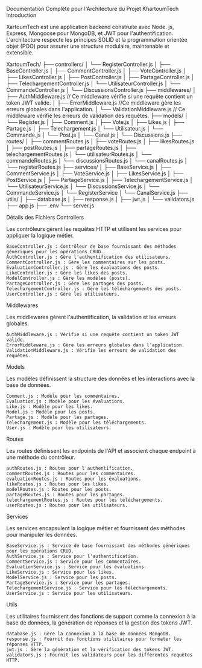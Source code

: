 Documentation Complète pour l'Architecture du Projet KhartoumTech
Introduction

XartoumTech est une application backend construite avec Node.
js, Express, Mongoose pour MongoDB, et JWT pour l'authentification.
L'architecture respecte les principes SOLID et la programmation orientée objet (POO) pour assurer une structure modulaire,
maintenable et extensible.

XartoumTech/
├── controllers/
│   └── RegisterController.js
│   ├── BaseController.js
│   ├── CommentController.js
│   ├── VoteController.js
│   ├── LikesController.js
│   ├── PostController.js
│   ├── PartageController.js
│   ├── TelechargementController.js
│   └── UtilisateurController.js
│   └── CommandeController.js
│   └── DiscussionsController.js
├── middlewares/
│   ├── AuthMiddleware.js  // Ce middleware vérifie si une requête contient un token JWT valide.
│   ├── ErrorMiddleware.js   //Ce middleware gère les erreurs globales dans l'application.
│   └── ValidationMiddleware.js  // Ce middleware vérifie les erreurs de validation des requêtes.
├── models/
│   └── Register.js
│   ├── Comment.js
│   ├── Vote.js
│   ├── Likes.js
│   ├── Partage.js
│   ├── Telechargement.js
│   └── Utilisateur.js
│   └── Commande.js
│   └── Post.js
│   └── Canal.js
│   └── Discussions.js
├── routes/
│   ├── commentRoutes.js
│   ├── voteRoutes.js
│   ├── likesRoutes.js
│   ├── postRoutes.js
│   ├── partageRoutes.js
│   ├── telechargementRoutes.js
│   └── utilisateurRoutes.js
│   └── commandeRoutes.js
│   └── discussionsRoutes.js
│   └── canalRoutes.js
│   └── registerRoutes.js
├── services/
│   ├── BaseService.js
│   ├── CommentService.js
│   ├── VoteService.js
│   ├── LikesService.js
│   ├── PostService.js
│   ├── PartageService.js
│   ├── TelechargementService.js
│   └── UtilisateurService.js
│   └── DiscussionsService.js
│   └── CommandeService.js
│   └── RegisterService
│   └── CanalService.js
├── utils/
│   ├── database.js
│   ├── response.js
│   ├── jwt.js
│   └── validators.js
├── app.js
├── .env
└── server.js

Détails des Fichiers
Controllers

Les contrôleurs gèrent les requêtes HTTP et utilisent les services pour appliquer la logique métier.

    BaseController.js : Contrôleur de base fournissant des méthodes génériques pour les opérations CRUD.
    AuthController.js : Gère l'authentification des utilisateurs.
    CommentController.js : Gère les commentaires sur les posts.
    EvaluationController.js : Gère les évaluations des posts.
    LikeController.js : Gère les likes des posts.
    ModelController.js : Gère les modèles (posts).
    PartageController.js : Gère les partages des posts.
    TelechargementController.js : Gère les téléchargements des posts.
    UserController.js : Gère les utilisateurs.

Middlewares

Les middlewares gèrent l'authentification, la validation et les erreurs globales.

    AuthMiddleware.js : Vérifie si une requête contient un token JWT valide.
    ErrorMiddleware.js : Gère les erreurs globales dans l'application.
    ValidationMiddleware.js : Vérifie les erreurs de validation des requêtes.

Models

Les modèles définissent la structure des données et les interactions avec la base de données.

    Comment.js : Modèle pour les commentaires.
    Evaluation.js : Modèle pour les évaluations.
    Like.js : Modèle pour les likes.
    Model.js : Modèle pour les posts.
    Partage.js : Modèle pour les partages.
    Telechargement.js : Modèle pour les téléchargements.
    User.js : Modèle pour les utilisateurs.

Routes

Les routes définissent les endpoints de l'API et associent chaque endpoint à une méthode du contrôleur.

    authRoutes.js : Routes pour l'authentification.
    commentRoutes.js : Routes pour les commentaires.
    evaluationRoutes.js : Routes pour les évaluations.
    likeRoutes.js : Routes pour les likes.
    modelRoutes.js : Routes pour les posts.
    partageRoutes.js : Routes pour les partages.
    telechargementRoutes.js : Routes pour les téléchargements.
    userRoutes.js : Routes pour les utilisateurs.

Services

Les services encapsulent la logique métier et fournissent des méthodes pour manipuler les données.

    BaseService.js : Service de base fournissant des méthodes génériques pour les opérations CRUD.
    AuthService.js : Service pour l'authentification.
    CommentService.js : Service pour les commentaires.
    EvaluationService.js : Service pour les évaluations.
    LikeService.js : Service pour les likes.
    ModelService.js : Service pour les posts.
    PartageService.js : Service pour les partages.
    TelechargementService.js : Service pour les téléchargements.
    UserService.js : Service pour les utilisateurs.

Utils

Les utilitaires fournissent des fonctions de support comme la connexion à la base de données, la génération de réponses et la gestion des tokens JWT.

    database.js : Gère la connexion à la base de données MongoDB.
    response.js : Fournit des fonctions utilitaires pour formater les réponses HTTP.
    jwt.js : Gère la génération et la vérification des tokens JWT.
    validators.js : Fournit les validateurs pour les différentes requêtes HTTP.
